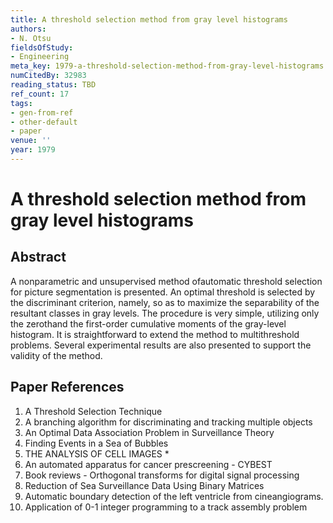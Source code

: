 ```yaml
---
title: A threshold selection method from gray level histograms
authors:
- N. Otsu
fieldsOfStudy:
- Engineering
meta_key: 1979-a-threshold-selection-method-from-gray-level-histograms
numCitedBy: 32983
reading_status: TBD
ref_count: 17
tags:
- gen-from-ref
- other-default
- paper
venue: ''
year: 1979
---
```


# A threshold selection method from gray level histograms

## Abstract

A nonparametric and unsupervised method ofautomatic threshold selection for picture segmentation is presented. An optimal threshold is selected by the discriminant criterion, namely, so as to maximize the separability of the resultant classes in gray levels. The procedure is very simple, utilizing only the zerothand the first-order cumulative moments of the gray-level histogram. It is straightforward to extend the method to multithreshold problems. Several experimental results are also presented to support the validity of the method.

## Paper References

1. A Threshold Selection Technique
2. A branching algorithm for discriminating and tracking multiple objects
3. An Optimal Data Association Problem in Surveillance Theory
4. Finding Events in a Sea of Bubbles
5. THE ANALYSIS OF CELL IMAGES *
6. An automated apparatus for cancer prescreening - CYBEST
7. Book reviews - Orthogonal transforms for digital signal processing
8. Reduction of Sea Surveillance Data Using Binary Matrices
9. Automatic boundary detection of the left ventricle from cineangiograms.
10. Application of 0-1 integer programming to a track assembly problem
